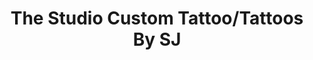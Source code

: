 ---
title: "The Studio Custom Tattoo/Tattoos By SJ"
url: /atkins/the-studio-custom-tattoo-tattoos-by-sj/
shop: Tattoo
---